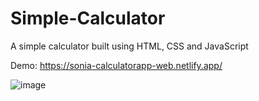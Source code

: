 # Simple-Calculator
A simple calculator built using HTML, CSS and JavaScript

Demo: https://sonia-calculatorapp-web.netlify.app/

![image]()
